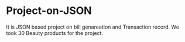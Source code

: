 # Project-on-JSON
It is JSON based project on bill genareation and Transaction record. We took 30 Beauty products for the project. 
